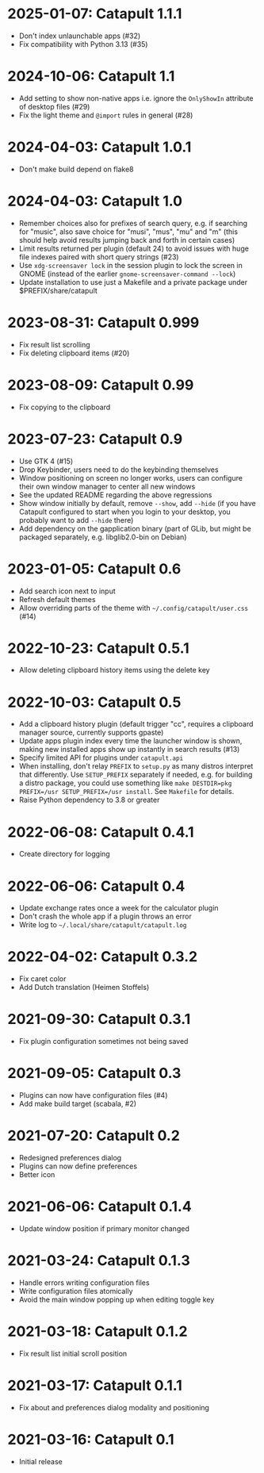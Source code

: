 2025-01-07: Catapult 1.1.1
==========================

* Don't index unlaunchable apps (#32)
* Fix compatibility with Python 3.13 (#35)

2024-10-06: Catapult 1.1
========================

* Add setting to show non-native apps i.e. ignore the `OnlyShowIn`
  attribute of desktop files (#29)
* Fix the light theme and `@import` rules in general (#28)

2024-04-03: Catapult 1.0.1
==========================

* Don't make build depend on flake8

2024-04-03: Catapult 1.0
========================

* Remember choices also for prefixes of search query, e.g. if searching
  for "music", also save choice for "musi", "mus", "mu" and "m" (this
  should help avoid results jumping back and forth in certain cases)
* Limit results returned per plugin (default 24) to avoid issues with
  huge file indexes paired with short query strings (#23)
* Use `xdg-screensaver lock` in the session plugin to lock the screen in
  GNOME (instead of the earlier `gnome-screensaver-command --lock`)
* Update installation to use just a Makefile and a private package
  under $PREFIX/share/catapult

2023-08-31: Catapult 0.999
==========================

* Fix result list scrolling
* Fix deleting clipboard items (#20)

2023-08-09: Catapult 0.99
=========================

* Fix copying to the clipboard

2023-07-23: Catapult 0.9
========================

* Use GTK 4 (#15)
* Drop Keybinder, users need to do the keybinding themselves
* Window positioning on screen no longer works, users can configure
  their own window manager to center all new windows
* See the updated README regarding the above regressions
* Show window initially by default, remove `--show`, add `--hide` (if
  you have Catapult configured to start when you login to your desktop,
  you probably want to add `--hide` there)
* Add dependency on the gapplication binary (part of GLib, but might
  be packaged separately, e.g. libglib2.0-bin on Debian)

2023-01-05: Catapult 0.6
========================

* Add search icon next to input
* Refresh default themes
* Allow overriding parts of the theme with `~/.config/catapult/user.css` (#14)

2022-10-23: Catapult 0.5.1
==========================

* Allow deleting clipboard history items using the delete key

2022-10-03: Catapult 0.5
========================

* Add a clipboard history plugin (default trigger "cc", requires a
  clipboard manager source, currently supports gpaste)
* Update apps plugin index every time the launcher window is shown,
  making new installed apps show up instantly in search results (#13)
* Specify limited API for plugins under `catapult.api`
* When installing, don't relay `PREFIX` to `setup.py` as many distros
  interpret that differently. Use `SETUP_PREFIX` separately if needed,
  e.g. for building a distro package, you could use something like `make
  DESTDIR=pkg PREFIX=/usr SETUP_PREFIX=/usr install`. See `Makefile` for
  details.
* Raise Python dependency to 3.8 or greater

2022-06-08: Catapult 0.4.1
==========================

* Create directory for logging

2022-06-06: Catapult 0.4
========================

* Update exchange rates once a week for the calculator plugin
* Don't crash the whole app if a plugin throws an error
* Write log to `~/.local/share/catapult/catapult.log`

2022-04-02: Catapult 0.3.2
==========================

* Fix caret color
* Add Dutch translation (Heimen Stoffels)

2021-09-30: Catapult 0.3.1
==========================

* Fix plugin configuration sometimes not being saved

2021-09-05: Catapult 0.3
========================

* Plugins can now have configuration files (#4)
* Add make build target (scabala, #2)

2021-07-20: Catapult 0.2
========================

* Redesigned preferences dialog
* Plugins can now define preferences
* Better icon

2021-06-06: Catapult 0.1.4
==========================

* Update window position if primary monitor changed

2021-03-24: Catapult 0.1.3
==========================

* Handle errors writing configuration files
* Write configuration files atomically
* Avoid the main window popping up when editing toggle key

2021-03-18: Catapult 0.1.2
==========================

* Fix result list initial scroll position

2021-03-17: Catapult 0.1.1
==========================

* Fix about and preferences dialog modality and positioning

2021-03-16: Catapult 0.1
========================

* Initial release
